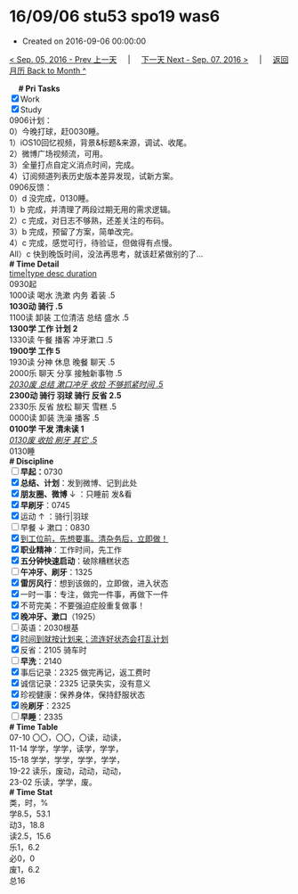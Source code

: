 # 16/09/06 stu53 spo19 was6

- Created on 2016-09-06 00:00:00

[< Sep. 05, 2016 - Prev 上一天](/_archived/lifelogs/2016/09/d05.md) &nbsp; &nbsp; | &nbsp; &nbsp; [下一天 Next - Sep. 07, 2016 >](/_archived/lifelogs/2016/09/d07.md) &nbsp; &nbsp; |  &nbsp; &nbsp; [返回月历 Back to Month ^](/_archived/lifelogs/2016/09/index.md)
<br/><div><b>     # Pri Tasks</b></div><div><input checked="true" type="checkbox"/>Work</div><div><input checked="true" type="checkbox"/>Study</div><div>0906计划：</div><div>0）今晚打球，赶0030睡。</div><div>1）iOS10回忆视频，背景&amp;标题&amp;来源，调试、收尾。</div><div>2）微博广场视频流，可用。</div><div>3）全量打点自定义消点时间，完成。</div><div>4）订阅频道列表历史版本差异发现，试新方案。</div><div>0906反馈：</div><div>0）d 没完成，0130睡。</div><div>1）b 完成，并清理了两段过期无用的需求逻辑。</div><div>2）c 完成，对日志不够熟，还差关注的布码。</div><div>3）b 完成，预留了方案，简单改完。</div><div>4）c 完成，感觉可行，待验证，但做得有点慢。</div><div>All）c 快到晚饭时间，没法再思考，就该赶紧做别的了…</div><div><b># Time Detail</b></div><div><u>time|type desc duration</u></div><div>0930起</div><div>1000读 喝水 洗漱 内务 着装 .5</div><div><b>1030动 骑行 .5</b></div><div>1100读 卸装 工位清洁 总结 盛水 .5</div><div><b>1300学 工作 计划 2</b></div><div>1330读 午餐 播客 冲牙漱口 .5</div><div><b>1900学 工作 5</b></div><div>1930读 分神 休息 晚餐 聊天 .5</div><div>2000乐 聊天 分享 接触新事物 .5</div><div><u><i>2030废 总结 漱口冲牙 收拾 不够抓紧时间 .5</i></u></div><div><b>2300动 骑行 羽球 骑行 反省 2.5</b></div><div>2330乐 反省 放松 聊天 雪糕 .5</div><div>0000读 卸装 洗澡 播客 .5</div><div><b>0100学 干发 清未读 1</b></div><div><u><i>0130废 收拾 刷牙 其它 .5</i></u></div><div>0130睡</div><div><b># Discipline</b></div><div><b><input type="checkbox"/></b><b>早起：</b>0730</div><div><input checked="true" type="checkbox"/><b>总结、计划</b>：发到微博、记到此处</div><div><b><input checked="true" type="checkbox"/></b><b>朋友圈、微博</b> ↓ ：只睡前 发&amp;看</div><div><input checked="true" type="checkbox"/><b>早刷牙</b>：0745</div><div><input checked="true" type="checkbox"/>运动 ↑ ：骑行|羽球</div><div><input type="checkbox"/>早餐 ↓ 漱口：0830</div><div><input checked="true" type="checkbox"/><u>到工位前，先想要事。清杂务后，立即做！</u></div><div><input checked="true" type="checkbox"/><b>职业精神</b>：工作时间，先工作</div><div><input checked="true" type="checkbox"/><b>五分钟快速启动</b>：破除糟糕状态</div><div><input type="checkbox"/><b>午冲牙、刷牙</b>：1325</div><div><input checked="true" type="checkbox"/><b>雷厉风行</b>：想到该做的，立即做，进入状态</div><div><input checked="true" type="checkbox"/>一时一事：专注，做完一件事，再做下一件</div><div><input checked="true" type="checkbox"/>不苛完美：不要强迫症般重复做事！</div><div><b><input checked="true" type="checkbox"/></b><b>晚冲牙、漱口</b>（1925）</div><div><input type="checkbox"/>英语：2030根基</div><div><u><input checked="true" type="checkbox"/></u><u>时间到就按计划来；流连好状态会打乱计划</u></div><div><input checked="true" type="checkbox"/>反省：2105 骑车时</div><div><input type="checkbox"/><b>早洗</b>：2140</div><div><input checked="true" type="checkbox"/>事后记录：2325 做完再记，返工费时</div><div><input checked="true" type="checkbox"/>诚信记录：2325 记录失实，没有意义</div><div><input checked="true" type="checkbox"/>珍视健康：保养身体，保持舒服状态</div><div><input checked="true" type="checkbox"/>晚<b>刷牙</b>：2325</div><div><input type="checkbox"/><b>早睡</b>：2335</div><div><b># Time Table</b></div><div>07-10 〇〇，〇〇，〇读，动读，</div><div>11-14 学学，学学，读学，学学，</div><div>15-18 学学，学学，学学，学学，</div><div>19-22 读乐，废动，动动，动动，</div><div>23-02 乐读，学学，废。</div><div><b># Time Stat</b></div><div>类，时，%</div><div>学8.5，53.1</div><div>动3，18.8</div><div>读2.5，15.6</div><div>乐1，6.2</div><div>必0，0</div><div>废1，6.2</div><div>总16</div>
